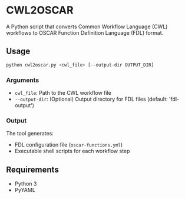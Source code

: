 # CWL2OSCAR

A Python script that converts Common Workflow Language (CWL) workflows to OSCAR Function Definition Language (FDL) format.

## Usage

```bash
python cwl2oscar.py <cwl_file> [--output-dir OUTPUT_DIR]
```

### Arguments

- `cwl_file`: Path to the CWL workflow file
- `--output-dir`: (Optional) Output directory for FDL files (default: 'fdl-output')

### Output

The tool generates:
- FDL configuration file (`oscar-functions.yml`)
- Executable shell scripts for each workflow step

## Requirements

- Python 3
- PyYAML 